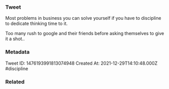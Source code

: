 ### Tweet
Most problems in business you can solve yourself if you have to discipline to dedicate thinking time to it. 

Too many rush to google and their friends before asking themselves to give it a shot..

### Metadata
Tweet ID: 1476193991813074948
Created At: 2021-12-29T14:10:48.000Z
#discipline

### Related

